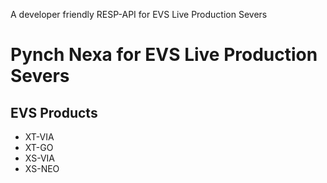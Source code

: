 A developer friendly RESP-API for EVS Live Production Severs

# Pynch Nexa for EVS Live Production Severs

## EVS Products

- XT-VIA
- XT-GO
- XS-VIA
- XS-NEO
